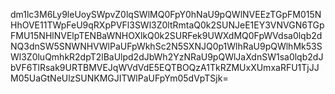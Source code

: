 dm1lc3M6Ly9leUoySWpvZ0lqSWlMQ0FpY0hNaU9pQWlNVEEzTGpFM015NHhOVE11TWpFeU9qRXpPVFl3SWl3Z0ltRmtaQ0k2SUNJeE1EY3VNVGN6TGpFMU15NHlNVElpTENBaWNHOXlkQ0k2SURFek9UWXdMQ0FpWVdsa0lqb2dNQ3dnSW5SNWNHVWlPaUFpWkhSc2N5SXNJQ0p1WlhRaU9pQWlhMk53SWl3Z0luQmhkR2dpT2lBaUlpd2dJbWh2YzNRaU9pQWlJaXdnSW1sa0lqb2dJbVF6TlRsak9URTBMVEJqWVdVdE5EQTBOQzA1TkRZMUxXUmxaRFU1TjJJM05UaGtNeUlzSUNKMGJITWlPaUFpYm05dVpTSjk=
